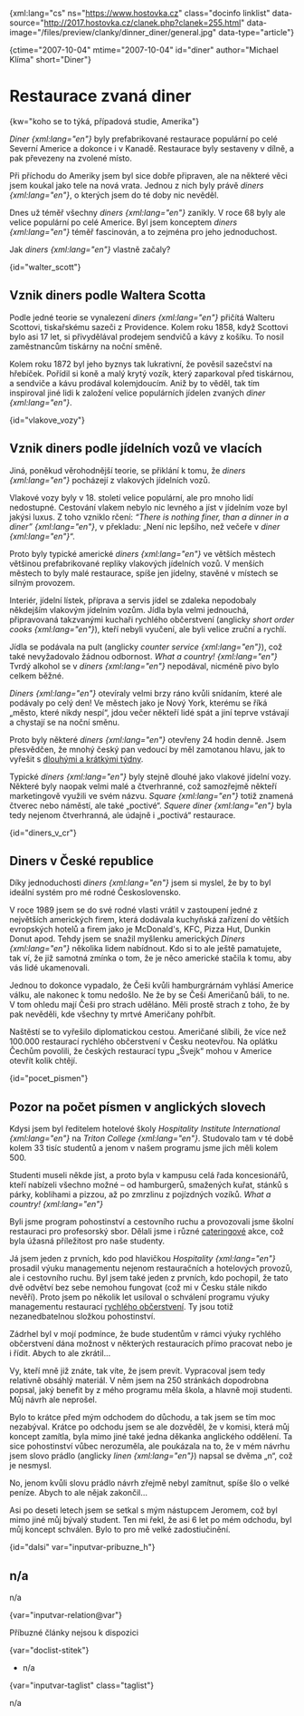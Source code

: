 
{xml:lang="cs" ns="https://www.hostovka.cz" class="docinfo linklist" data-source="http://2017.hostovka.cz/clanek.php?clanek=255.html" data-image="/files/preview/clanky/dinner_diner/general.jpg" data-type="article"}

{ctime="2007-10-04" mtime="2007-10-04" id="diner" author="Michael Klíma" short="Diner"}

# Restaurace zvaná diner 

{kw="koho se to týká, případová studie, Amerika"}

_Diner {xml:lang="en"}_ byly prefabrikované restaurace populární po celé Severní Americe a dokonce i v Kanadě. Restaurace byly sestaveny v dílně, a pak převezeny na zvolené místo. 

Při příchodu do Ameriky jsem byl sice dobře připraven, ale na některé věci jsem koukal jako tele na nová vrata. Jednou z nich byly právě _diners {xml:lang="en"}_, o kterých jsem do té doby nic nevěděl. 

Dnes už téměř všechny _diners {xml:lang="en"}_ zanikly. V roce 68 byly ale velice populární po celé Americe. Byl jsem konceptem _diners {xml:lang="en"}_ téměř fascinován, a to zejména pro jeho jednoduchost. 

Jak _diners {xml:lang="en"}_ vlastně začaly? 

{id="walter_scott"}

## Vznik diners podle Waltera Scotta 

Podle jedné teorie se vynalezení _diners {xml:lang="en"}_ přičítá Walteru Scottovi, tiskařskému sazeči z Providence. Kolem roku 1858, když Scottovi bylo asi 17 let, si přivydělával prodejem sendvičů a kávy z košíku. To nosil zaměstnancům tiskárny na noční směně. 

Kolem roku 1872 byl jeho byznys tak lukrativní, že pověsil sazečství na hřebíček. Pořídil si koně a malý krytý vozík, který zaparkoval před tiskárnou, a sendviče a kávu prodával kolemjdoucím. Aniž by to věděl, tak tím inspiroval jiné lidi k založení velice populárních jídelen zvaných _diner {xml:lang="en"}_. 

{id="vlakove_vozy"}

## Vznik diners podle jídelních vozů ve vlacích 

Jiná, poněkud věrohodnější teorie, se přiklání k tomu, že _diners {xml:lang="en"}_ pocházejí z vlakových jídelních vozů. 

Vlakové vozy byly v 18. století velice populární, ale pro mnoho lidí nedostupné. Cestování vlakem nebylo nic levného a jíst v jídelním voze byl jakýsi luxus. Z toho vzniklo rčení: _“There is nothing finer, than a dinner in a diner” {xml:lang="en"}_, v překladu: „Není nic lepšího, než večeře v _diner {xml:lang="en"}_“. 

Proto byly typické americké _diners {xml:lang="en"}_ ve větších městech většinou prefabrikované repliky vlakových jídelních vozů. V menších městech to byly malé restaurace, spíše jen jídelny, stavěné v místech se silným provozem. 

Interiér, jídelní lístek, příprava a servis jídel se zdaleka nepodobaly někdejším vlakovým jídelním vozům. Jídla byla velmi jednouchá, připravovaná takzvanými kuchaři rychlého občerstvení (anglicky _short order cooks {xml:lang="en"}_), kteří nebyli vyučení, ale byli velice zruční a rychlí. 

Jídla se podávala na pult (anglicky _counter service {xml:lang="en"}_), což také nevyžadovalo žádnou odbornost. _What a country! {xml:lang="en"}_ Tvrdý alkohol se v _diners {xml:lang="en"}_ nepodával, nicméně pivo bylo celkem běžné. 

_Diners {xml:lang="en"}_ otevíraly velmi brzy ráno kvůli snídaním, které ale podávaly po celý den! Ve městech jako je Nový York, kterému se říká „město, které nikdy nespí“, jdou večer někteří lidé spát a jiní teprve vstávají a chystají se na noční směnu. 

Proto byly některé _diners {xml:lang="en"}_ otevřeny 24 hodin denně. Jsem přesvědčen, že mnohý český pan vedoucí by měl zamotanou hlavu, jak to vyřešit s [dlouhými a krátkými týdny][1]. 

Typické _diners {xml:lang="en"}_ byly stejně dlouhé jako vlakové jídelní vozy. Některé byly naopak velmi malé a čtverhranné, což samozřejmě někteří marketingově využili ve svém názvu. _Square {xml:lang="en"}_ totiž znamená čtverec nebo náměstí, ale také „poctivé“. _Squere diner {xml:lang="en"}_ byla tedy nejenom čtverhranná, ale údajně i „poctivá“ restaurace. 

{id="diners\_v\_cr"}

## Diners v České republice 

Díky jednoduchosti _diners {xml:lang="en"}_ jsem si myslel, že by to byl ideální systém pro mé rodné Československo. 

V roce 1989 jsem se do své rodné vlasti vrátil v zastoupení jedné z největších amerických firem, která dodávala kuchyňská zařízení do větších evropských hotelů a firem jako je McDonald's, KFC, Pizza Hut, Dunkin Donut apod. Tehdy jsem se snažil myšlenku amerických _Diners {xml:lang="en"}_ několika lidem nabídnout. Kdo si to ale ještě pamatujete, tak ví, že již samotná zmínka o tom, že je něco americké stačila k tomu, aby vás lidé ukamenovali. 

Jednou to dokonce vypadalo, že Češi kvůli hamburgrárnám vyhlásí Americe válku, ale nakonec k tomu nedošlo. Ne že by se Češi Američanů báli, to ne. V tom ohledu mají Češi pro strach uděláno. Měli prostě strach z toho, že by pak nevěděli, kde všechny ty mrtvé Američany pohřbít. 

Naštěstí se to vyřešilo diplomatickou cestou. Američané slíbili, že více než 100.000 restaurací rychlého občerstvení v Česku neotevřou. Na oplátku Čechům povolili, že českých restaurací typu „Švejk“ mohou v Americe otevřít kolik chtějí. 

{id="pocet_pismen"}

## Pozor na počet písmen v anglických slovech 

Kdysi jsem byl ředitelem hotelové školy _Hospitality Institute International {xml:lang="en"}_ na _Triton College {xml:lang="en"}_. Studovalo tam v té době kolem 33 tisíc studentů a jenom v našem programu jsme jich měli kolem 500. 

Studenti museli někde jíst, a proto byla v kampusu celá řada koncesionářů, kteří nabízeli všechno možné – od hamburgerů, smažených kuřat, stánků s párky, koblihami a pizzou, až po zmrzlinu z pojízdných vozíků. _What a country! {xml:lang="en"}_ 

Byli jsme program pohostinství a cestovního ruchu a provozovali jsme školní restauraci pro profesorský sbor. Dělali jsme i různé [cateringové][2] akce, což byla úžasná příležitost pro naše studenty. 

Já jsem jeden z prvních, kdo pod hlavičkou _Hospitality {xml:lang="en"}_ prosadil výuku managementu nejenom restauračních a hotelových provozů, ale i cestovního ruchu. Byl jsem také jeden z prvních, kdo pochopil, že tato dvě odvětví bez sebe nemohou fungovat (což mi v Česku stále nikdo nevěří). Proto jsem po několik let usiloval o schválení programu výuky managementu restaurací [rychlého občerstvení][3]. Ty jsou totiž nezanedbatelnou složkou pohostinství. 

Zádrhel byl v mojí podmínce, že bude studentům v rámci výuky rychlého občerstvení dána možnost v některých restauracích přímo pracovat nebo je i řídit. Abych to ale zkrátil… 

Vy, kteří mně již znáte, tak víte, že jsem prevít. Vypracoval jsem tedy relativně obsáhlý materiál. V něm jsem na 250 stránkách dopodrobna popsal, jaký benefit by z mého programu měla škola, a hlavně moji studenti. Můj návrh ale neprošel. 

Bylo to krátce před mým odchodem do důchodu, a tak jsem se tím moc nezabýval. Krátce po odchodu jsem se ale dozvěděl, že v komisi, která můj koncept zamítla, byla mimo jiné také jedna děkanka anglického oddělení. Ta sice pohostinství vůbec nerozuměla, ale poukázala na to, že v mém návrhu jsem slovo prádlo (anglicky _linen {xml:lang="en"}_) napsal se dvěma „n“, což je nesmysl. 

No, jenom kvůli slovu prádlo návrh zřejmě nebyl zamítnut, spíše šlo o velké peníze. Abych to ale nějak zakončil… 

Asi po deseti letech jsem se setkal s mým nástupcem Jeromem, což byl mimo jiné můj bývalý student. Ten mi řekl, že asi 6 let po mém odchodu, byl můj koncept schválen. Bylo to pro mě velké zadostiučinění. 

{id="dalsi" var="inputvar-pribuzne_h"}

## n/a 

n/a 

{var="inputvar-relation@var"}

Příbuzné články nejsou k dispozici 

{var="doclist-stitek"}

  * n/a 

{var="inputvar-taglist" class="taglist"}

n/a

 [1]: kratky_a_dlouhy_tyden
 [2]: catering
 [3]: mc_donalds

